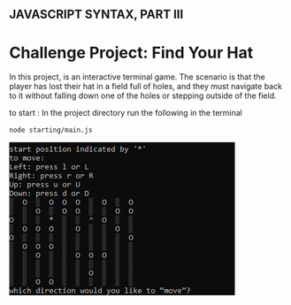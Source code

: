 ## JAVASCRIPT SYNTAX, PART III

# Challenge Project: Find Your Hat

In this project, is an interactive terminal game.
The scenario is that the player has lost their hat in a field full of holes, and they must navigate back to it without falling down one of the holes or stepping outside of the field.

to start :
In the project directory run the following in the terminal
```bash
node starting/main.js
```
![plot](./images/terminal_pic.png)

